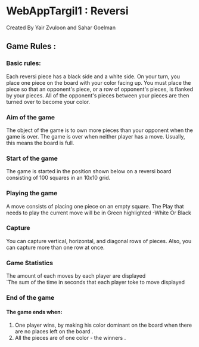 # WebAppTargil1 : Reversi 
Created By Yair Zvuloon and Sahar Goelman 

## Game Rules :

### Basic rules: 
Each reversi piece has a black side and a white side. On your turn, you place one piece on the board with your color facing up. 
You must place the piece so that an opponent's piece, or a row of opponent's pieces, 
is flanked by your pieces. All of the opponent's pieces between your pieces are then turned 
over to become your color. 

### Aim of the game 
The object of the game is to own more pieces than your opponent when the game is over.
 The game is over when neither player has a move. Usually, this means the board is full. 

### Start of the game 
The game is started in the position shown below on a reversi board consisting of 100
 squares in an 10x10 grid. 
 
### Playing the game 
A move consists of placing one piece on an empty square.
The Play that needs to play the current move will be in Green highlighted -White Or Black	

### Capture 
You can capture vertical, horizontal, and diagonal rows of pieces.
 Also, you can capture more than one row at once. 
 
### Game Statistics  
The amount of each moves by each player are displayed  
`The sum of the time in seconds that each player toke to move displayed  

### End of the game 

#### The game ends when:
1. One player wins, by making his color dominant on the board when there are no places left on the board .
2. All the pieces are of one color - the winners .
